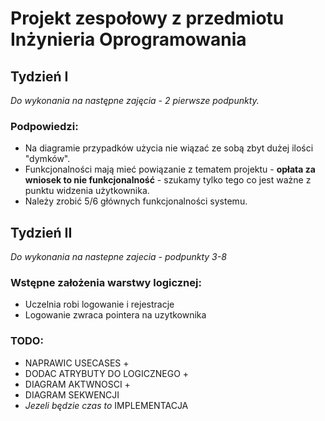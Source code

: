 # Projekt zespołowy z przedmiotu Inżynieria Oprogramowania

## Tydzień I
*Do wykonania na następne zajęcia - 2 pierwsze podpunkty.*

### Podpowiedzi: 
* Na diagramie przypadków użycia nie wiązać ze sobą zbyt dużej ilości "dymków".
* Funkcjonalności mają mieć powiązanie z tematem projektu - **opłata za wniosek to nie funkcjonalność** - szukamy tylko tego co jest ważne z punktu widzenia użytkownika.
* Należy zrobić 5/6 głównych funkcjonalności systemu.

## Tydzień II
*Do wykonania na nastepne zajecia - podpunkty 3-8*

### Wstępne założenia warstwy logicznej:
* Uczelnia robi logowanie i rejestracje
* Logowanie zwraca pointera na uzytkownika

### TODO:
* NAPRAWIC USECASES +
* DODAC ATRYBUTY DO LOGICZNEGO +
* DIAGRAM AKTWNOSCI +
* DIAGRAM SEKWENCJI
* *Jezeli będzie czas to* IMPLEMENTACJA